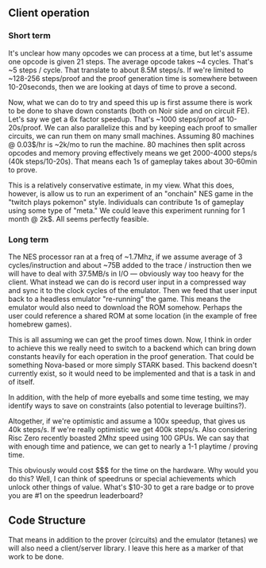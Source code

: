 ## Client operation

### Short term
It's unclear how many opcodes we can process at a time, but let's assume one opcode is given 21 steps. The average opcode takes ~4 cycles. That's ~5 steps / cycle. That translate to about 8.5M steps/s. If we're limited to ~128-256 steps/proof and the proof generation time is somewhere between 10-20seconds, then we are looking at days of time to prove a second.

Now, what we can do to try and speed this up is first assume there is work to be done to shave down constants (both on Noir side and on circuit FE). Let's say we get a 6x factor speedup. That's ~1000 steps/proof at 10-20s/proof. We can also parallelize this and by keeping each proof to smaller circuits, we can run them on many small machines. Assuming 80 machines @ 0.03$/hr is ~2k/mo to run the machine. 80 machines then split across opcodes and memory proving effectively means we get 2000-4000 steps/s (40k steps/10-20s). That means each 1s of gameplay takes about 30-60min to prove. 

This is a relatively conservative estimate, in my view. What this does, however, is allow us to run an experiment of an "onchain" NES game in the "twitch plays pokemon" style. Individuals can contribute 1s of gameplay using some type of "meta." We could leave this experiment running for 1 month @ 2k$. All seems perfectly feasible.

### Long term
The NES processor ran at a freq of ~1.7Mhz, if we assume average of 3 cycles/instruction and about ~75B added to the trace / instruction then we will have to deal with 37.5MB/s in I/O — obviously way too heavy for the client. What instead we can do is record user input in a compressed way and sync it to the clock cycles of the emulator. Then we feed that user input back to a headless emulator "re-running" the game. This means the emulator would also need to download the ROM somehow. Perhaps the user could reference a shared ROM at some location (in the example of free homebrew games).

This is all assuming we can get the proof times down. Now, I think in order to achieve this we really need to switch to a backend which can bring down constants heavily for each operation in the proof generation. That could be something Nova-based or more simply STARK based. This backend doesn't currently exist, so it would need to be implemented and that is a task in and of itself.

In addition, with the help of more eyeballs and some time testing, we may identify ways to save on constraints (also potential to leverage builtins?). 

Altogether, if we're optimistic and assume a 100x speedup, that gives us 40k steps/s. If we're really optimistic we get 400k steps/s. Also considering Risc Zero recently boasted 2Mhz speed using 100 GPUs. We can say that with enough time and patience, we can get to nearly a 1-1 playtime / proving time. 

This obviously would cost $$$ for the time on the hardware. Why would you do this? Well, I can think of speedruns or special achievements which unlock other things of value. What's $10-30 to get a rare badge or to prove you are #1 on the speedrun leaderboard?

## Code Structure

That means in addition to the prover (circuits) and the emulator (tetanes) we will also need a client/server library. I leave this here as a marker of that work to be done.


